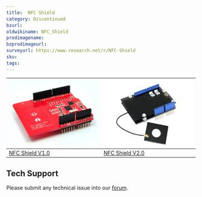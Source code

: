 ```yaml
---
title:  NFC Shield‏‎
category: Discontinued
bzurl:
oldwikiname: NFC_Shield‏‎
prodimagename:
bzprodimageurl:
surveyurl: https://www.research.net/r/NFC-Shield
sku:
tags:
---
```


|![](https://github.com/SeeedDocument/NFC_Shield/raw/master/img/NFC_Shield1.bmp)|![](https://github.com/SeeedDocument/NFC_Shield/raw/master/img/NFCshield.jpg)|
|---|---|
|[NFC Shield V1.0](https://seeeddoc.github.io/NFC_Shield_V1.0/) |[NFC Shield V2.0](https://seeeddoc.github.io/NFC_Shield_V2.0/) |

## Tech Support
Please submit any technical issue into our [forum](http://forum.seeedstudio.com/). 
